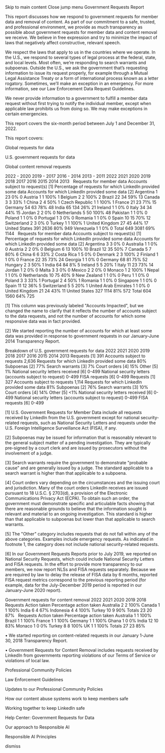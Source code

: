 Skip to main content
Close jump menu
Government Requests Report


This report discusses how we respond to government requests for member data and removal of content. As part of our commitment to a safe, trusted, and professional environment, we provide as much transparency as possible about government requests for member data and content removal we receive. We believe in free expression and try to minimize the impact of laws that negatively affect constructive, relevant speech.

We respect the laws that apply to us in the countries where we operate. In the U.S., we respond to several types of legal process at the federal, state, and local levels. Most often, we’re responding to search warrants and subpoenas. Outside the U.S., we ask the government that’s requesting information to issue its request properly, for example through a Mutual Legal Assistance Treaty or a form of international process known as a letter rogatory. Sometimes, we’ll make an exception in an emergency. For more information, see our Law Enforcement Data Request Guidelines.

We never provide information to a government to fulfill a member data request without first trying to notify the individual member, except when applicable law prohibits us from doing so. We may make exceptions in certain emergencies.

This report covers the six-month period between July 1 and December 31, 2022.


This report covers:

Global requests for data

U.S. government requests for data

Global content removal requests

2022 - 2020
2019 - 2017
2016 - 2014
2013 - 2011
2022
2021
2020
2019
2018
2017
2016
2015
2014
2013
 	Requests for member data	Accounts subject to request(s) [1]	Percentage of requests for which LinkedIn provided some data
	Accounts for which LinkedIn provided some data [2]
Argentina	1	23	0%	0
Austria	1	1	100%	1
Belgium
	2	2	100%	2
Brazil	22	34	59%	13
Canada
	3	3	33%	1
China	2	4	50%	1
Czech Republic	1	1	100%	1
France
	21	23	71%	15
Germany
	54	63	78%	48
India
	65	134	26%	21
Ireland	1	1	0%	0
Italy
	34	34	44%	15
Jordan	2	2	0%	0
Netherlands
	5	50	100%	48
Pakistan
	1	1	0%	0
Poland	1	1	0%	0
Portugal	1	3	0%	0
Romania	1	1	0%	0
Spain	10	15	70%	12
Switzerland	2	3	0%	0
Turkey	1	1	100%	1
United Kingdom	27	45	44%	17
United States	391	2636	80%	949
Venezuela	1	1	0%	0
Total	649	3081	69%	1144
 	Requests for member data	Accounts subject to request(s) [1]	Percentage of requests for which LinkedIn provided some data
	Accounts for which LinkedIn provided some data [2]
Argentina	3	3	0%	0
Australia	1	1	0%	0
Austria	2	2	0%	0
Belgium
	6	13	100%	10
Brazil	12	35	50%	7
Canada
	5	7	80%	6
China	6	6	33%	2
Costa Rica
	1	5	0%	0
Denmark	2	3	100%	2
Finland	1	1	0%	0
France
	22	35	73%	24
Georgia	1	1	0%	0
Germany
	68	81	75%	52
Hungary	2	3	50%	1
India
	64	84	8%	5
Ireland	5	5	20%	1
Italy
	11	23	73%	14
Jordan	1	2	0%	0
Malta	3	3	0%	0
Mexico	2	2	0%	0
Monaco	1	2	100%	1
Nepal	1	1	0%	0
Netherlands
	10	75	40%	9
New Zealand
	1	1	0%	0
Peru	1	1	0%	0
Poland	3	3	33%	1
Portugal	2	4	50%	1
Romania	1	1	0%	0
Singapore	1	1	0%	0
Spain	11	12	36%	5
Switzerland	5	5	20%	1
United Arab Emirates	1	1	0%	0
United Kingdom	21	24	43%	11
United States	327	1114	81%	572
Total	604	1560	64%	725

[1] This column was previously labeled "Accounts Impacted", but we changed the name to clarify that it reflects the number of accounts subject to the data requests, and not the number of accounts for which some responsive data was in fact provided.


[2] We started reporting the number of accounts for which at least some data was provided in response to government requests in our January-June 2014 Transparency Report.


Breakdown of U.S. government requests for data
2022
2021
2020
2019
2018
2017
2016
2015
2014
2013
Requests [1]	391
Accounts subject to requests	2,636
Requests for which LinkedIn provided some data	80%
Subpoenas [2]	77%
Search warrants [3]	7%
Court orders [4]	15%
Other [5]	1%
National security letters received [6]	0-499
National security letters (accounts subject to request)
	0-499
FISA requests [6]	0-499
Requests [1]	327
Accounts subject to requests	1,114
Requests for which LinkedIn provided some data	81%
Subpoenas [2]	76%
Search warrants [3]	10%
Court orders [4]	14%
Other [5]	<1%
National security letters received [6]	0-499
National security letters (accounts subject to request)
	0-499
FISA requests [6]	0-499

[1] U.S. Government Requests for Member Data include all requests received by LinkedIn from the U.S. government except for national security-related requests, such as National Security Letters and requests under the U.S. Foreign Intelligence Surveillance Act (FISA), if any.



[2] Subpoenas may be issued for information that is reasonably relevant to the general subject matter of a pending investigation. They are typically pre-signed by a court clerk and are issued by prosecutors without the involvement of a judge.



[3] Search warrants require the government to demonstrate "probable cause" and are generally issued by a judge. The standard applicable to a search warrant is higher than that applicable to a subpoena.


[4] Court orders vary depending on the circumstances and the issuing court and jurisdiction. Many of the court orders LinkedIn receives are issued pursuant to 18 U.S.C. § 2703(d), a provision of the Electronic Communications Privacy Act (ECPA). To obtain such an order, the government must demonstrate specific and articulable facts showing that there are reasonable grounds to believe that the information sought is relevant and material to an ongoing investigation. This standard is higher than that applicable to subpoenas but lower than that applicable to search warrants.




[5] The "Other" category includes requests that do not fall within any of the above categories. Examples include emergency requests. As indicated in footnote 1, the category does not include national security-related requests.



[6] In our Government Requests Reports prior to July 2019, we reported on National Security Requests, which could include National Security Letters and FISA requests. In the effort to provide more transparency to our members, we now report NLSs and FISA requests separately. Because we are required by law to delay the release of FISA data by 6 months, reported FISA request metrics correspond to the previous reporting period (for example, data for the July-December 2019 period is reported in our January-June 2020 report).

Government requests for content removal
2022
2021
2020
2019
2018
 	Requests	Action taken	Percentage action taken
Australia	2	2	100%
Canada	1	1	100%
India	6	4	67%
Indonesia	4	4	100%
Turkey	10	9	90%
Totals	23	20	87%
 	Requests	Action taken	Percentage action taken
Australia	1	1	100%
Brazil	1	1	100%
France	1	1	100%
Germany	1	1	100%
Ghana	1	0	0%
India	12	10	83%
Monaco	1	0	0%
Turkey	8	8	100%
UK	1	1	100%
Totals	27	23	85%

• We started reporting on content-related requests in our January 1-June 30, 2018 Transparency Report.


• Government Requests for Content Removal includes requests received by LinkedIn from governments reporting violations of our Terms of Service or violations of local law.

Professional Community Policies

Law Enforcement Guidelines

Updates to our Professional Community Policies

How our content abuse systems work to keep members safe

Working together to keep LinkedIn safe

Help Center: Government Requests for Data

Our approach to Responsible AI

Responsible AI Principles

dismiss